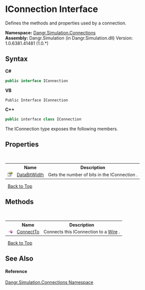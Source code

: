 # IConnection Interface
 

Defines the methods and properties used by a connection.

**Namespace:**&nbsp;<a href="N_Dangr_Simulation_Connections">Dangr.Simulation.Connections</a><br />**Assembly:**&nbsp;Dangr.Simulation (in Dangr.Simulation.dll) Version: 1.0.6381.41481 (1.0.*)

## Syntax

**C#**<br />
``` C#
public interface IConnection
```

**VB**<br />
``` VB
Public Interface IConnection
```

**C++**<br />
``` C++
public interface class IConnection
```

The IConnection type exposes the following members.


## Properties
&nbsp;<table><tr><th></th><th>Name</th><th>Description</th></tr><tr><td>![Public property](media/pubproperty.gif "Public property")</td><td><a href="P_Dangr_Simulation_Connections_IConnection_DataBitWidth">DataBitWidth</a></td><td>
Gets the number of bits in the IConnection .</td></tr></table>&nbsp;
<a href="#iconnection-interface">Back to Top</a>

## Methods
&nbsp;<table><tr><th></th><th>Name</th><th>Description</th></tr><tr><td>![Public method](media/pubmethod.gif "Public method")</td><td><a href="M_Dangr_Simulation_Connections_IConnection_ConnectTo">ConnectTo</a></td><td>
Connects this IConnection to a <a href="T_Dangr_Simulation_Connections_Wire">Wire</a> .</td></tr></table>&nbsp;
<a href="#iconnection-interface">Back to Top</a>

## See Also


#### Reference
<a href="N_Dangr_Simulation_Connections">Dangr.Simulation.Connections Namespace</a><br />